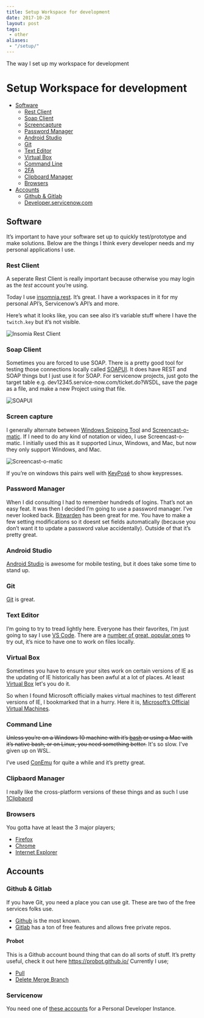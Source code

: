 ```yaml
---
title: Setup Workspace for development
date: 2017-10-28
layout: post
tags:
 - other
aliases: 
 - "/setup/"
---
```

The way I set up my workspace for development

<!--more-->

# Setup Workspace for development

  - [Software](#software)
      - [Rest Client](#rest-client)
      - [Soap Client](#soap-client)
      - [Screencapture](#screencapture)
      - [Password Manager](#password-manager)
      - [Android Studio](#android-studio)
      - [Git](#git)
      - [Text Editor](#text-editor)
      - [Virtual Box](#virtual-box)
      - [Command Line](#command-line)
      - [2FA](#2fa)
      - [Clipboard Manager](#clipboard-manager)
      - [Browsers](#browsers)
  - [Accounts](#accounts)
      - [Github & Gitlab](#github-gitlab)
      - [Developer.servicenow.com](#developerservicenowcom)

## Software

It’s important to have your software set up to quickly test/prototype
and make solutions. Below are the things I think every developer needs
and my personal applications I use.

### Rest Client

A seperate Rest Client is really important because otherwise you may
login as the *test* account you’re using.

Today I use [insomnia.rest](https://insomnia.rest/). It’s great. I have
a workspaces in it for my personal API’s, Servicenow’s API’s and more.

Here’s what it looks like, you can see also it’s variable stuff where I
have the `twitch.key` but it’s not visible.

![Insomia Rest Client](/uploads/setup-insomnia.png)

### Soap Client

Sometimes you are forced to use SOAP. There is a pretty good tool for
testing those connections locally called
[SOAPUI](https://www.soapui.org/downloads/soapui.html). It does have
REST and SOAP things but I just use it for SOAP. For servicenow
projects, just goto the target table
e.g. dev12345.service-now.com/ticket.do?WSDL, save the page as a file,
and make a new Project using that file.

![SOAPUI](/uploads/setup-soapui.png)

### Screen capture

I generally alternate between [Windows Snipping
Tool](https://support.microsoft.com/en-us/help/13776/windows-use-snipping-tool-to-capture-screenshots)
and [Screencast-o-matic](https://screencast-o-matic.com/). If I need to
do any kind of notation or video, I use Screencast-o-matic. I initially
used this as it supported Linux, Windows, and Mac, but now they only
support Windows, and Mac.

![Screencast-o-matic](/uploads/setup-screencastomatic.png)

If you’re on windows this pairs well with
[KeyPosé](http://jungsbluth.de/magnus/blog/2008/08/01/keypose-flavour-your-screencasts-with-shortcuts/)
to show keypresses.

### Password Manager

When I did consulting I had to remember hundreds of logins. That’s not
an easy feat. It was then I decided I’m going to use a password manager.
I’ve never looked back. [Bitwarden](https://bitwarden.com) has been
great for me. You have to make a few setting modifications so it doesnt
set fields automatically (because you don’t want it to update a password
value accidentally). Outside of that it’s pretty great.

### Android Studio

[Android Studio](https://developer.android.com/studio/index.html) is
awesome for mobile testing, but it does take some time to stand up.

### Git

[Git](https://git-scm.com/download) is great.

### Text Editor

I’m going to try to tread lightly here. Everyone has their favorites,
I’m just going to say I use [VS Code](https://code.visualstudio.com/).
There are a [number of great, popular
ones](https://www.google.com/search?q=best+text+editor) to try out, it’s
nice to have one to work on files locally.

### Virtual Box

Sometimes you have to ensure your sites work on certain versions of IE
as the updating of IE historically has been awful at a lot of places. At
least [Virtual Box](https://www.virtualbox.org/) let's you do it. 

So when I found Microsoft officially makes virtual machines to test
different versions of IE, I bookmarked that in a hurry. Here it is,
[Microsoft’s Official Virtual
Machines](https://developer.microsoft.com/en-us/microsoft-edge/tools/vms/).

### Command Line

~~Unless you’re on a Windows 10 machine with it’s
[bash](https://blogs.windows.com/buildingapps/2016/03/30/run-bash-on-ubuntu-on-windows/)
or using a Mac with it’s native bash, or on Linux, you need something
better.~~
It's so slow.  I've given up on WSL.  

I’ve used [ConEmu](https://conemu.github.io/) for quite a while and it’s
pretty great.

### Clipbaord Manager

I really like the cross-platform versions of these things and as such I
use [1Clipbaord](http://1clipboard.io/)

### Browsers

You gotta have at least the 3 major players;

  - [Firefox](https://www.mozilla.org/en-US/firefox/new/)
  - [Chrome](https://www.google.com/chrome/)
  - [Internet
    Explorer](https://support.microsoft.com/en-us/help/17621/internet-explorer-downloads)

## Accounts

### Github & Gitlab

If you have Git, you need a place you can use git. These are two of the
free services folks use.

  - [Github](https://github.com) is the most known.
  - [Gitlab](https://gitlab.com) has a ton of free features and allows
    free private repos.

#### Probot

This is a Github account bound thing that can do all sorts of stuff.
It’s pretty useful, check it out here <https://probot.github.io/>
Currently I use;

  - [Pull](https://probot.github.io/apps/pull/)
  - [Delete Merge
    Branch](https://probot.github.io/apps/delete-merged-branch/)

### Servicenow

You need one of [these accounts](https://developer.servicenow.com) for a
Personal Developer Instance.

